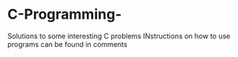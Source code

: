 # C-Programming-
Solutions to some interesting C problems 
INstructions on how to use programs can be found in comments 
